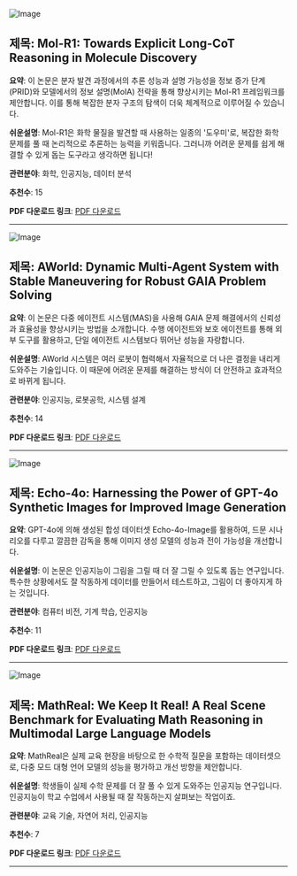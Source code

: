 ![Image](https://cdn-thumbnails.huggingface.co/social-thumbnails/papers/2508.08401.png)
## 제목: Mol-R1: Towards Explicit Long-CoT Reasoning in Molecule Discovery
**요약**: 
이 논문은 분자 발견 과정에서의 추론 성능과 설명 가능성을 정보 증가 단계(PRID)와 모델에서의 정보 설명(MoIA) 전략을 통해 향상시키는 Mol-R1 프레임워크를 제안합니다. 이를 통해 복잡한 분자 구조의 탐색이 더욱 체계적으로 이루어질 수 있습니다.

**쉬운설명**: 
Mol-R1은 화학 물질을 발견할 때 사용하는 일종의 '도우미'로, 복잡한 화학 문제를 풀 때 논리적으로 추론하는 능력을 키워줍니다. 그러니까 어려운 문제를 쉽게 해결할 수 있게 돕는 도구라고 생각하면 됩니다!

**관련분야**: 화학, 인공지능, 데이터 분석

**추천수**: 15

**PDF 다운로드 링크**: [PDF 다운로드](https://arxiv.org/pdf/2508.08401)

---

![Image](https://cdn-thumbnails.huggingface.co/social-thumbnails/papers/2508.09889.png)
## 제목: AWorld: Dynamic Multi-Agent System with Stable Maneuvering for Robust GAIA Problem Solving
**요약**: 
이 논문은 다중 에이전트 시스템(MAS)을 사용해 GAIA 문제 해결에서의 신뢰성과 효율성을 향상시키는 방법을 소개합니다. 수행 에이전트와 보호 에이전트를 통해 외부 도구를 활용하고, 단일 에이전트 시스템보다 뛰어난 성능을 자랑합니다.

**쉬운설명**: 
AWorld 시스템은 여러 로봇이 협력해서 자율적으로 더 나은 결정을 내리게 도와주는 기술입니다. 이 때문에 어려운 문제를 해결하는 방식이 더 안전하고 효과적으로 바뀌게 됩니다.

**관련분야**: 인공지능, 로봇공학, 시스템 설계

**추천수**: 14

**PDF 다운로드 링크**: [PDF 다운로드](https://arxiv.org/pdf/2508.09889)

---

![Image](https://cdn-thumbnails.huggingface.co/social-thumbnails/papers/2508.09987.png)
## 제목: Echo-4o: Harnessing the Power of GPT-4o Synthetic Images for Improved Image Generation
**요약**: 
GPT-4o에 의해 생성된 합성 데이터셋 Echo-4o-Image를 활용하여, 드문 시나리오를 다루고 깔끔한 감독을 통해 이미지 생성 모델의 성능과 전이 가능성을 개선합니다.

**쉬운설명**: 
이 논문은 인공지능이 그림을 그릴 때 더 잘 그릴 수 있도록 돕는 연구입니다. 특수한 상황에서도 잘 작동하게 데이터를 만들어서 테스트하고, 그림이 더 좋아지게 하는 것입니다.

**관련분야**: 컴퓨터 비전, 기계 학습, 인공지능

**추천수**: 11

**PDF 다운로드 링크**: [PDF 다운로드](https://arxiv.org/pdf/2508.09987)

---

![Image](https://cdn-thumbnails.huggingface.co/social-thumbnails/papers/2508.06009.png)
## 제목: MathReal: We Keep It Real! A Real Scene Benchmark for Evaluating Math Reasoning in Multimodal Large Language Models
**요약**: 
MathReal은 실제 교육 현장을 바탕으로 한 수학적 질문을 포함하는 데이터셋으로, 다중 모드 대형 언어 모델의 성능을 평가하고 개선 방향을 제안합니다.

**쉬운설명**: 
학생들이 실제 수학 문제를 더 잘 풀 수 있게 도와주는 인공지능 연구입니다. 인공지능이 학교 수업에서 사용될 때 잘 작동하는지 살펴보는 작업이죠.

**관련분야**: 교육 기술, 자연어 처리, 인공지능

**추천수**: 7

**PDF 다운로드 링크**: [PDF 다운로드](https://arxiv.org/pdf/2508.06009)

---